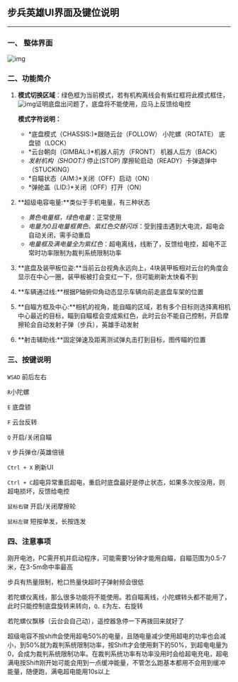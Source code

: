 ## 步兵英雄UI界面及键位说明

------------------

### 一、 整体界面

![img](https://gitee.com/Wang-Zhi-Xin-Hub/at_-rm24_-ui/raw/gitee/%E6%95%B4%E4%BD%93UI.png)

### 二、功能简介

1.   **模式切换区域**：绿色框为当前模式，若有机构离线会有紫红框将此模式框住，![img](https://gitee.com/Wang-Zhi-Xin-Hub/at_-rm24_-ui/raw/gitee/%E5%BA%95%E7%9B%98%E7%A6%BB%E7%BA%BF.png)证明底盘出问题了，底盘将不能使用，应马上反馈给电控

      **模式字符说明：**

     *   *底盘模式（CHASSIS:)*跟随云台（FOLLOW）  小陀螺（ROTATE） 底盘锁（LOCK）
     *   *云台朝向（GIMBAL:)*机器人前方（FRONT） 机器人后方（BACK）
      *   *发射机构（SHOOT:)* 停止(STOP)    摩擦轮启动（READY）卡弹退弹中（STUCKING）
      *   *自瞄状态（AIM:)*关闭（OFF）启动（ON）
      *   *弹舱盖（LID:)*关闭（OFF）打开（ON）

  2.    **超级电容电量:**类似于手机电量，有三种状态

        *    *黄色电量框，绿色电量*：正常使用
        *    *电量为0且电量框黄色、紫红色交替闪烁*：受到撞击遇到大电流，超电会自动关闭，需手动重启
        *    *电量框及满电量全为紫红色*：超电离线，线断了，反馈给电控，超电不正常时功率限制为裁判系统限制功率

3.    **底盘及装甲板位姿:**当前云台视角永远向上，4块装甲板相对云台的角度会显示在中心一圈，装甲板被打会变红一下，但可能刷新太快看不到

4.    **车辆通过线:**根据P轴俯仰角动态显示车辆向前走底盘车架的位置

5.    **自瞄方框及中心:**相机的视角，能自瞄的区域，若有多个目标则选择离相机中心最近的目标，瞄到自瞄框会变成紫红色，此时云台不能自己控制，开启摩擦轮会自动发射子弹（步兵），英雄手动发射

6.    **射击辅助线:**固定弹速及距离测试弹丸击打到目标，图传瞄的位置

### 三、按键说明

`WSAD` 前后左右

`R`小陀螺 

`E` 底盘锁

 `F`  云台反转 

`Q`  开启/关闭自瞄 

`V`  步兵弹仓/英雄倍镜

`Ctrl + X`  刷新UI

`Ctrl + C`超电异常重启超电，重启时底盘最好是停止状态，如果多次按没用，则超电损坏，反馈给电控

`鼠标右键`  开启/关闭摩擦轮

`鼠标左键`  短按单发，长按连发

### 四、注意事项

刚开电池，PC需开机并启动程序，可能需要1分钟才能用自瞄，自瞄范围为0.5-7米，在3-5m命中率最高

步兵有热量限制，枪口热量快超时子弹射频会很低

若陀螺仪离线，那么很多功能将不能使用。若自瞄离线，小陀螺转头都不能用了，此时只能控制底盘旋转来转向，`Q、E`为左、右旋转

若陀螺仪飘移（云台会自己动），遥控器急停一下再拨回来就好了

超级电容不按shift会使用超电50%的电量，且随电量减少使用超电的功率也会减小，到50%就为裁判系统限制功率，按Shift才会使用剩下的50%，到超电电量为0，会成为裁判系统限制功率。在裁判系统功率有功率没用时会给超电充电，超电满电按Shift刚开始可能会用到一点缓冲能量，不管怎么跑基本都用不会用到缓冲能量，随便跑，满电超电能用10s以上
